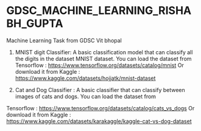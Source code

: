 # GDSC_MACHINE_LEARNING_RISHABH_GUPTA
Machine Learning Task from GDSC Vit bhopal

1. MNIST digit Classifier: A basic classification model that can classify
all the digits in the dataset MNIST dataset. You can load the dataset from
Tensorflow : https://www.tensorflow.org/datasets/catalog/mnist
Or download it from Kaggle : https://www.kaggle.com/datasets/hojjatk/mnist-dataset


3. Cat and Dog Classifier : A basic classifier that can classify between
images of cats and dogs. You can load the dataset from

Tensorflow : https://www.tensorflow.org/datasets/catalog/cats_vs_dogs 
Or download it from Kaggle : https://www.kaggle.com/datasets/karakaggle/kaggle-cat-vs-dog-dataset
